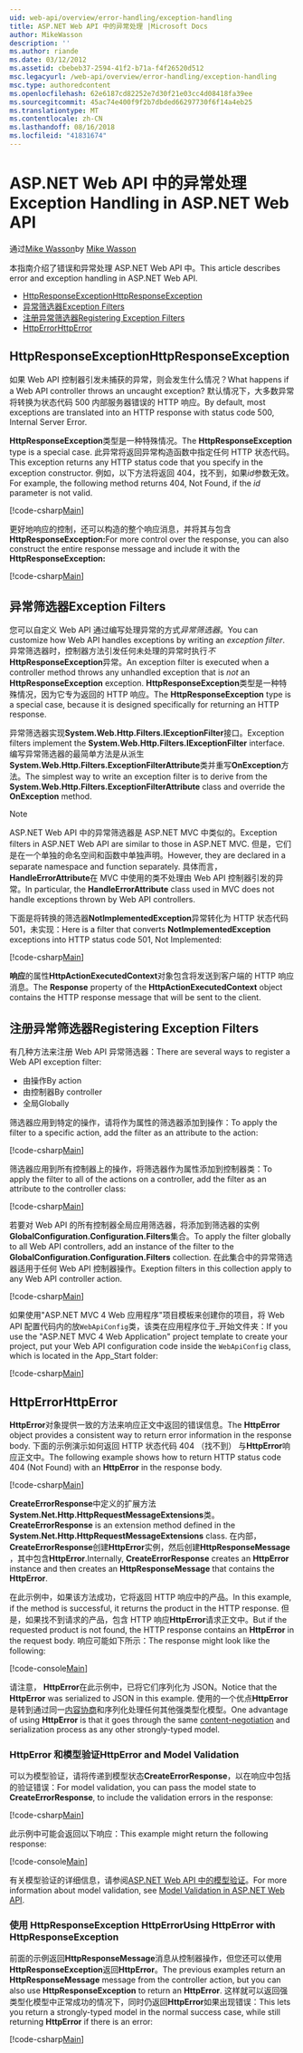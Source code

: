 ```yaml
---
uid: web-api/overview/error-handling/exception-handling
title: ASP.NET Web API 中的异常处理 |Microsoft Docs
author: MikeWasson
description: ''
ms.author: riande
ms.date: 03/12/2012
ms.assetid: cbebeb37-2594-41f2-b71a-f4f26520d512
msc.legacyurl: /web-api/overview/error-handling/exception-handling
msc.type: authoredcontent
ms.openlocfilehash: 62e6187cd82252e7d30f21e03cc4d08418fa39ee
ms.sourcegitcommit: 45ac74e400f9f2b7dbded66297730f6f14a4eb25
ms.translationtype: MT
ms.contentlocale: zh-CN
ms.lasthandoff: 08/16/2018
ms.locfileid: "41831674"
---
```

<a name="exception-handling-in-aspnet-web-api"></a><span data-ttu-id="e0133-102">ASP.NET Web API 中的异常处理</span><span class="sxs-lookup"><span data-stu-id="e0133-102">Exception Handling in ASP.NET Web API</span></span>
====================
<span data-ttu-id="e0133-103">通过[Mike Wasson](https://github.com/MikeWasson)</span><span class="sxs-lookup"><span data-stu-id="e0133-103">by [Mike Wasson](https://github.com/MikeWasson)</span></span>

<span data-ttu-id="e0133-104">本指南介绍了错误和异常处理 ASP.NET Web API 中。</span><span class="sxs-lookup"><span data-stu-id="e0133-104">This article describes error and exception handling in ASP.NET Web API.</span></span>

- [<span data-ttu-id="e0133-105">HttpResponseException</span><span class="sxs-lookup"><span data-stu-id="e0133-105">HttpResponseException</span></span>](#httpresponserexception)
- [<span data-ttu-id="e0133-106">异常筛选器</span><span class="sxs-lookup"><span data-stu-id="e0133-106">Exception Filters</span></span>](#exception_filters)
- [<span data-ttu-id="e0133-107">注册异常筛选器</span><span class="sxs-lookup"><span data-stu-id="e0133-107">Registering Exception Filters</span></span>](#registering_exception_filters)
- [<span data-ttu-id="e0133-108">HttpError</span><span class="sxs-lookup"><span data-stu-id="e0133-108">HttpError</span></span>](#httperror)

<a id="httpresponserexception"></a>
## <a name="httpresponseexception"></a><span data-ttu-id="e0133-109">HttpResponseException</span><span class="sxs-lookup"><span data-stu-id="e0133-109">HttpResponseException</span></span>

<span data-ttu-id="e0133-110">如果 Web API 控制器引发未捕获的异常，则会发生什么情况？</span><span class="sxs-lookup"><span data-stu-id="e0133-110">What happens if a Web API controller throws an uncaught exception?</span></span> <span data-ttu-id="e0133-111">默认情况下，大多数异常将转换为状态代码 500 内部服务器错误的 HTTP 响应。</span><span class="sxs-lookup"><span data-stu-id="e0133-111">By default, most exceptions are translated into an HTTP response with status code 500, Internal Server Error.</span></span>

<span data-ttu-id="e0133-112">**HttpResponseException**类型是一种特殊情况。</span><span class="sxs-lookup"><span data-stu-id="e0133-112">The **HttpResponseException** type is a special case.</span></span> <span data-ttu-id="e0133-113">此异常将返回异常构造函数中指定任何 HTTP 状态代码。</span><span class="sxs-lookup"><span data-stu-id="e0133-113">This exception returns any HTTP status code that you specify in the exception constructor.</span></span> <span data-ttu-id="e0133-114">例如，以下方法将返回 404，找不到，如果*id*参数无效。</span><span class="sxs-lookup"><span data-stu-id="e0133-114">For example, the following method returns 404, Not Found, if the *id* parameter is not valid.</span></span>

[!code-csharp[Main](exception-handling/samples/sample1.cs)]

<span data-ttu-id="e0133-115">更好地响应的控制，还可以构造的整个响应消息，并将其与包含**HttpResponseException:**</span><span class="sxs-lookup"><span data-stu-id="e0133-115">For more control over the response, you can also construct the entire response message and include it with the **HttpResponseException:**</span></span> 

[!code-csharp[Main](exception-handling/samples/sample2.cs)]

<a id="exception_filters"></a>
## <a name="exception-filters"></a><span data-ttu-id="e0133-116">异常筛选器</span><span class="sxs-lookup"><span data-stu-id="e0133-116">Exception Filters</span></span>

<span data-ttu-id="e0133-117">您可以自定义 Web API 通过编写处理异常的方式*异常筛选器*。</span><span class="sxs-lookup"><span data-stu-id="e0133-117">You can customize how Web API handles exceptions by writing an *exception filter*.</span></span> <span data-ttu-id="e0133-118">异常筛选器时，控制器方法引发任何未处理的异常时执行*不* **HttpResponseException**异常。</span><span class="sxs-lookup"><span data-stu-id="e0133-118">An exception filter is executed when a controller method throws any unhandled exception that is *not* an **HttpResponseException** exception.</span></span> <span data-ttu-id="e0133-119">**HttpResponseException**类型是一种特殊情况，因为它专为返回的 HTTP 响应。</span><span class="sxs-lookup"><span data-stu-id="e0133-119">The **HttpResponseException** type is a special case, because it is designed specifically for returning an HTTP response.</span></span>

<span data-ttu-id="e0133-120">异常筛选器实现**System.Web.Http.Filters.IExceptionFilter**接口。</span><span class="sxs-lookup"><span data-stu-id="e0133-120">Exception filters implement the **System.Web.Http.Filters.IExceptionFilter** interface.</span></span> <span data-ttu-id="e0133-121">编写异常筛选器的最简单方法是从派生**System.Web.Http.Filters.ExceptionFilterAttribute**类并重写**OnException**方法。</span><span class="sxs-lookup"><span data-stu-id="e0133-121">The simplest way to write an exception filter is to derive from the **System.Web.Http.Filters.ExceptionFilterAttribute** class and override the **OnException** method.</span></span>

> [!NOTE]
> <span data-ttu-id="e0133-122">ASP.NET Web API 中的异常筛选器是 ASP.NET MVC 中类似的。</span><span class="sxs-lookup"><span data-stu-id="e0133-122">Exception filters in ASP.NET Web API are similar to those in ASP.NET MVC.</span></span> <span data-ttu-id="e0133-123">但是，它们是在一个单独的命名空间和函数中单独声明。</span><span class="sxs-lookup"><span data-stu-id="e0133-123">However, they are declared in a separate namespace and function separately.</span></span> <span data-ttu-id="e0133-124">具体而言， **HandleErrorAttribute**在 MVC 中使用的类不处理由 Web API 控制器引发的异常。</span><span class="sxs-lookup"><span data-stu-id="e0133-124">In particular, the **HandleErrorAttribute** class used in MVC does not handle exceptions thrown by Web API controllers.</span></span>


<span data-ttu-id="e0133-125">下面是将转换的筛选器**NotImplementedException**异常转化为 HTTP 状态代码 501，未实现：</span><span class="sxs-lookup"><span data-stu-id="e0133-125">Here is a filter that converts **NotImplementedException** exceptions into HTTP status code 501, Not Implemented:</span></span>

[!code-csharp[Main](exception-handling/samples/sample3.cs)]

<span data-ttu-id="e0133-126">**响应**的属性**HttpActionExecutedContext**对象包含将发送到客户端的 HTTP 响应消息。</span><span class="sxs-lookup"><span data-stu-id="e0133-126">The **Response** property of the **HttpActionExecutedContext** object contains the HTTP response message that will be sent to the client.</span></span>

<a id="registering_exception_filters"></a>
## <a name="registering-exception-filters"></a><span data-ttu-id="e0133-127">注册异常筛选器</span><span class="sxs-lookup"><span data-stu-id="e0133-127">Registering Exception Filters</span></span>

<span data-ttu-id="e0133-128">有几种方法来注册 Web API 异常筛选器：</span><span class="sxs-lookup"><span data-stu-id="e0133-128">There are several ways to register a Web API exception filter:</span></span>

- <span data-ttu-id="e0133-129">由操作</span><span class="sxs-lookup"><span data-stu-id="e0133-129">By action</span></span>
- <span data-ttu-id="e0133-130">由控制器</span><span class="sxs-lookup"><span data-stu-id="e0133-130">By controller</span></span>
- <span data-ttu-id="e0133-131">全局</span><span class="sxs-lookup"><span data-stu-id="e0133-131">Globally</span></span>

<span data-ttu-id="e0133-132">筛选器应用到特定的操作，请将作为属性的筛选器添加到操作：</span><span class="sxs-lookup"><span data-stu-id="e0133-132">To apply the filter to a specific action, add the filter as an attribute to the action:</span></span>

[!code-csharp[Main](exception-handling/samples/sample4.cs)]

<span data-ttu-id="e0133-133">筛选器应用到所有控制器上的操作，将筛选器作为属性添加到控制器类：</span><span class="sxs-lookup"><span data-stu-id="e0133-133">To apply the filter to all of the actions on a controller, add the filter as an attribute to the controller class:</span></span>

[!code-csharp[Main](exception-handling/samples/sample5.cs)]

<span data-ttu-id="e0133-134">若要对 Web API 的所有控制器全局应用筛选器，将添加到筛选器的实例**GlobalConfiguration.Configuration.Filters**集合。</span><span class="sxs-lookup"><span data-stu-id="e0133-134">To apply the filter globally to all Web API controllers, add an instance of the filter to the **GlobalConfiguration.Configuration.Filters** collection.</span></span> <span data-ttu-id="e0133-135">在此集合中的异常筛选器适用于任何 Web API 控制器操作。</span><span class="sxs-lookup"><span data-stu-id="e0133-135">Exeption filters in this collection apply to any Web API controller action.</span></span>

[!code-csharp[Main](exception-handling/samples/sample6.cs)]

<span data-ttu-id="e0133-136">如果使用"ASP.NET MVC 4 Web 应用程序"项目模板来创建你的项目，将 Web API 配置代码内的放`WebApiConfig`类，该类在应用程序位于\_开始文件夹：</span><span class="sxs-lookup"><span data-stu-id="e0133-136">If you use the "ASP.NET MVC 4 Web Application" project template to create your project, put your Web API configuration code inside the `WebApiConfig` class, which is located in the App\_Start folder:</span></span>

[!code-csharp[Main](exception-handling/samples/sample7.cs?highlight=5)]

<a id="httperror"></a>
## <a name="httperror"></a><span data-ttu-id="e0133-137">HttpError</span><span class="sxs-lookup"><span data-stu-id="e0133-137">HttpError</span></span>

<span data-ttu-id="e0133-138">**HttpError**对象提供一致的方法来响应正文中返回的错误信息。</span><span class="sxs-lookup"><span data-stu-id="e0133-138">The **HttpError** object provides a consistent way to return error information in the response body.</span></span> <span data-ttu-id="e0133-139">下面的示例演示如何返回 HTTP 状态代码 404 （找不到） 与**HttpError**响应正文中。</span><span class="sxs-lookup"><span data-stu-id="e0133-139">The following example shows how to return HTTP status code 404 (Not Found) with an **HttpError** in the response body.</span></span>

[!code-csharp[Main](exception-handling/samples/sample8.cs)]

<span data-ttu-id="e0133-140">**CreateErrorResponse**中定义的扩展方法**System.Net.Http.HttpRequestMessageExtensions**类。</span><span class="sxs-lookup"><span data-stu-id="e0133-140">**CreateErrorResponse** is an extension method defined in the **System.Net.Http.HttpRequestMessageExtensions** class.</span></span> <span data-ttu-id="e0133-141">在内部， **CreateErrorResponse**创建**HttpError**实例，然后创建**HttpResponseMessage** ，其中包含**HttpError**.</span><span class="sxs-lookup"><span data-stu-id="e0133-141">Internally, **CreateErrorResponse** creates an **HttpError** instance and then creates an **HttpResponseMessage** that contains the **HttpError**.</span></span>

<span data-ttu-id="e0133-142">在此示例中，如果该方法成功，它将返回 HTTP 响应中的产品。</span><span class="sxs-lookup"><span data-stu-id="e0133-142">In this example, if the method is successful, it returns the product in the HTTP response.</span></span> <span data-ttu-id="e0133-143">但是，如果找不到请求的产品，包含 HTTP 响应**HttpError**请求正文中。</span><span class="sxs-lookup"><span data-stu-id="e0133-143">But if the requested product is not found, the HTTP response contains an **HttpError** in the request body.</span></span> <span data-ttu-id="e0133-144">响应可能如下所示：</span><span class="sxs-lookup"><span data-stu-id="e0133-144">The response might look like the following:</span></span>

[!code-console[Main](exception-handling/samples/sample9.cmd)]

<span data-ttu-id="e0133-145">请注意， **HttpError**在此示例中，已将它们序列化为 JSON。</span><span class="sxs-lookup"><span data-stu-id="e0133-145">Notice that the **HttpError** was serialized to JSON in this example.</span></span> <span data-ttu-id="e0133-146">使用的一个优点**HttpError**是转到通过同一[内容协商](../formats-and-model-binding/content-negotiation.md)和序列化处理任何其他强类型化模型。</span><span class="sxs-lookup"><span data-stu-id="e0133-146">One advantage of using **HttpError** is that it goes through the same [content-negotiation](../formats-and-model-binding/content-negotiation.md) and serialization process as any other strongly-typed model.</span></span>

### <a name="httperror-and-model-validation"></a><span data-ttu-id="e0133-147">HttpError 和模型验证</span><span class="sxs-lookup"><span data-stu-id="e0133-147">HttpError and Model Validation</span></span>

<span data-ttu-id="e0133-148">可以为模型验证，请将传递到模型状态**CreateErrorResponse**，以在响应中包括的验证错误：</span><span class="sxs-lookup"><span data-stu-id="e0133-148">For model validation, you can pass the model state to **CreateErrorResponse**, to include the validation errors in the response:</span></span>

[!code-csharp[Main](exception-handling/samples/sample10.cs)]

<span data-ttu-id="e0133-149">此示例中可能会返回以下响应：</span><span class="sxs-lookup"><span data-stu-id="e0133-149">This example might return the following response:</span></span>

[!code-console[Main](exception-handling/samples/sample11.cmd)]

<span data-ttu-id="e0133-150">有关模型验证的详细信息，请参阅[ASP.NET Web API 中的模型验证](../formats-and-model-binding/model-validation-in-aspnet-web-api.md)。</span><span class="sxs-lookup"><span data-stu-id="e0133-150">For more information about model validation, see [Model Validation in ASP.NET Web API](../formats-and-model-binding/model-validation-in-aspnet-web-api.md).</span></span>

### <a name="using-httperror-with-httpresponseexception"></a><span data-ttu-id="e0133-151">使用 HttpResponseException HttpError</span><span class="sxs-lookup"><span data-stu-id="e0133-151">Using HttpError with HttpResponseException</span></span>

<span data-ttu-id="e0133-152">前面的示例返回**HttpResponseMessage**消息从控制器操作，但您还可以使用**HttpResponseException**返回**HttpError**。</span><span class="sxs-lookup"><span data-stu-id="e0133-152">The previous examples return an **HttpResponseMessage** message from the controller action, but you can also use **HttpResponseException** to return an **HttpError**.</span></span> <span data-ttu-id="e0133-153">这样就可以返回强类型化模型中正常成功的情况下，同时仍返回**HttpError**如果出现错误：</span><span class="sxs-lookup"><span data-stu-id="e0133-153">This lets you return a strongly-typed model in the normal success case, while still returning **HttpError** if there is an error:</span></span>

[!code-csharp[Main](exception-handling/samples/sample12.cs)]
